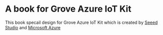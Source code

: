 # A book for Grove Azure IoT Kit

This book specail design for Grove Azure IoT Kit which is created by [Seeed Studio](http://seeed.cc) and [Microsoft Azure](http://azure.microsoft.com)
